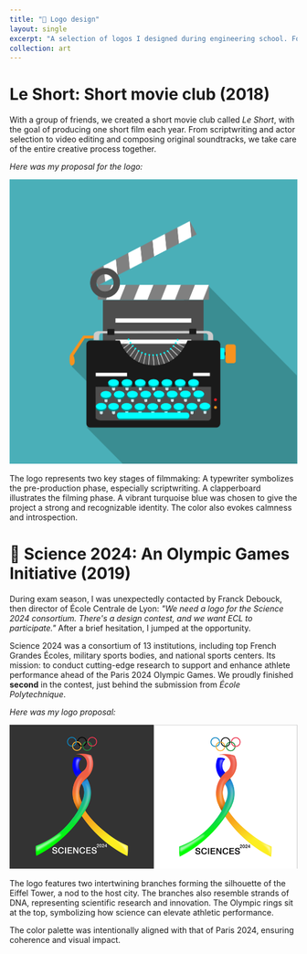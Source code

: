 ```yaml
---
title: "🎨 Logo design"
layout: single
excerpt: "A selection of logos I designed during engineering school. For student clubs and even the Olympics. <br/><img src='/images/logo-centrale-lyon.png' alt='Logo design sample'>"
collection: art
---
```


# Le Short: Short movie club (2018)

With a group of friends, we created a short movie club called *Le Short*, with the goal of producing one short film each year. From scriptwriting and actor selection to video editing and composing original soundtracks, we take care of the entire creative process together.

*Here was my proposal for the logo:*

<img title="Short logo" alt="Le short's logo" src="/images/logo-short.png">

The logo represents two key stages of filmmaking: A typewriter symbolizes the pre-production phase, especially scriptwriting. A clapperboard illustrates the filming phase. A vibrant turquoise blue was chosen to give the project a strong and recognizable identity. The color also evokes calmness and introspection. 

# 🧬 Science 2024: An Olympic Games Initiative (2019)

During exam season, I was unexpectedly contacted by Franck Debouck, then director of École Centrale de Lyon: *"We need a logo for the Science 2024 consortium. There's a design contest, and we want ECL to participate."* After a brief hesitation, I jumped at the opportunity.

Science 2024 was a consortium of 13 institutions, including top French Grandes Écoles, military sports bodies, and national sports centers. Its mission: to conduct cutting-edge research to support and enhance athlete performance ahead of the Paris 2024 Olympic Games. We proudly finished **second** in the contest, just behind the submission from *École Polytechnique*.

*Here was my logo proposal:*

<img title="Olympic logo" alt="Proposal for Science 2024 logo" src="/images/logo-olympics.png">

The logo features two intertwining branches forming the silhouette of the Eiffel Tower, a nod to the host city. The branches also resemble strands of DNA, representing scientific research and innovation. The Olympic rings sit at the top, symbolizing how science can elevate athletic performance.  

The color palette was intentionally aligned with that of Paris 2024, ensuring coherence and visual impact.

